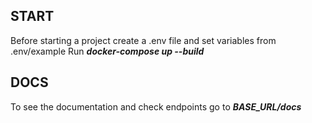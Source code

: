 ## START
Before starting a project create a .env file and set variables from .env/example
Run ***docker-compose up --build***

## DOCS
To see the documentation and check endpoints go to ***BASE_URL/docs***
